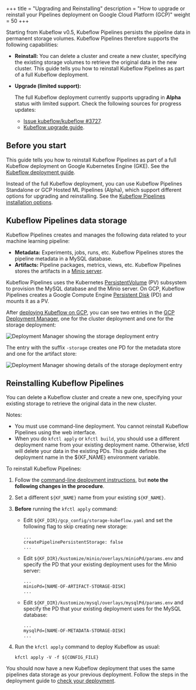 +++
title = "Upgrading and Reinstalling"
description = "How to upgrade or reinstall your Pipelines deployment on Google Cloud Platform (GCP)"
weight = 50
+++

Starting from Kubeflow v0.5, Kubeflow Pipelines persists the
pipeline data in permanent storage volumes. Kubeflow Pipelines therefore
supports the following capabilities:

* **Reinstall:** You can delete a cluster and create a new cluster, specifying
  the existing storage volumes to retrieve the original data in the new cluster.
  This guide tells you how to reinstall Kubeflow Pipelines as part of a
  full Kubeflow deployment.

* **Upgrade (limited support):**

    The full Kubeflow deployment currently supports upgrading in **Alpha**
    status with limited support. Check the following sources for progress
    updates:

    * [Issue kubeflow/kubeflow #3727](https://github.com/kubeflow/kubeflow/issues/3727).
    * [Kubeflow upgrade guide](/docs/upgrading/upgrade/).

## Before you start

This guide tells you how to reinstall Kubeflow Pipelines as part of a
full Kubeflow deployment on Google Kubernetes Engine (GKE). See the
[Kubeflow deployment guide](/docs/gke/deploy/).

Instead of the full Kubeflow deployment, you can use Kubeflow Pipelines 
Standalone or GCP Hosted ML Pipelines (Alpha), which support different options
for upgrading and reinstalling. See the [Kubeflow Pipelines installation
options](/docs/pipelines/installation/overview/).

## Kubeflow Pipelines data storage

Kubeflow Pipelines creates and manages the following data related to your 
machine learning pipeline: 

* **Metadata:** Experiments, jobs, runs, etc. Kubeflow Pipelines 
  stores the pipeline metadata in a MySQL database.
* **Artifacts:** Pipeline packages, metrics, views, etc. Kubeflow Pipelines 
  stores the artifacts in a [Minio server](https://docs.minio.io/).

Kubeflow Pipelines uses the Kubernetes
[PersistentVolume](https://kubernetes.io/docs/concepts/storage/persistent-volumes/#types-of-persistent-volumes)
(PV) subsystem to provision the MySQL database and the Minio server.
On GCP, Kubeflow Pipelines creates a Google Compute Engine 
[Persistent Disk](https://cloud.google.com/persistent-disk/) (PD)
and mounts it as a PV. 

After [deploying Kubeflow on GCP](/docs/gke/deploy/), you can see two entries in
the [GCP Deployment Manager](https://console.cloud.google.com/dm/deployments),
one for the cluster deployment and one for the storage deployment:

<img src="/docs/images/pipelines-deployment-storage1.png" 
  alt="Deployment Manager showing the storage deployment entry"
  class="mt-3 mb-3 border border-info rounded">

The entry with the suffix `-storage` creates one PD for the metadata store and
one for the artifact store:

<img src="/docs/images/pipelines-deployment-storage2.png" 
  alt="Deployment Manager showing details of the storage deployment entry"
  class="mt-3 mb-3 border border-info rounded">

## Reinstalling Kubeflow Pipelines

You can delete a Kubeflow cluster and create a new one, specifying
your existing storage to retrieve the original data in the new cluster.

Notes:

* You must use command-line deployment. 
  You cannot reinstall Kubeflow Pipelines using the web interface.
* When you do `kfctl apply` or `kfctl build`, you should use a different 
  deployment name from your existing deployment name. Otherwise, kfctl will
  delete your data in the existing PDs. This guide defines the deployment name
  in the ${KF_NAME} environment variable. 

To reinstall Kubeflow Pipelines:

1. Follow the [command-line deployment 
  instructions](/docs/gke/deploy/deploy-cli/), but **note the following
  changes in the procedure**.

1. Set a different `${KF_NAME}` name from your existing `${KF_NAME}`.

1. **Before** running the `kfctl apply` command:

    * Edit `${KF_DIR}/gcp_config/storage-kubeflow.yaml` and set the following
      flag to skip creating new storage:

      ```
      ...
      createPipelinePersistentStorage: false
      ...
      ```

    * Edit `${KF_DIR}/kustomize/minio/overlays/minioPd/params.env` and specify 
      the PD that your existing deployment uses for the Minio server:

        ```
        ...
        minioPd=[NAME-OF-ARTIFACT-STORAGE-DISK]
        ...
        ```

    * Edit `${KF_DIR}/kustomize/mysql/overlays/mysqlPd/params.env` and specify 
      the PD that your existing deployment uses for the MySQL database:

        ```
        ...
        mysqlPd=[NAME-OF-METADATA-STORAGE-DISK]
        ...
        ```

1. Run the `kfctl apply` command to deploy Kubeflow as usual:

    ```
    kfctl apply -V -f ${CONFIG_FILE}
    ``` 

You should now have a new Kubeflow deployment that uses the same pipelines data 
storage as your previous deployment. Follow the steps in the deployment guide
to [check your deployment](/docs/gke/deploy/deploy-cli/#check-your-deployment).
